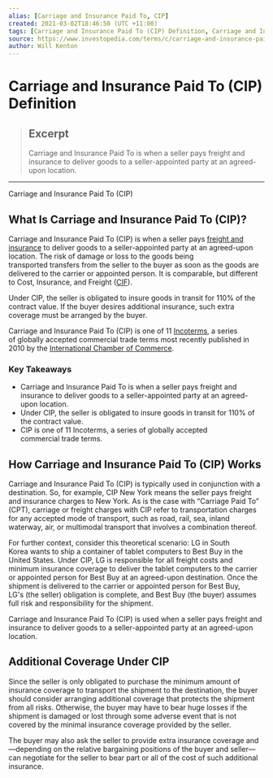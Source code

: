 ```yaml
---
alias: [Carriage and Insurance Paid To, CIP]
created: 2021-03-02T18:46:50 (UTC +11:00)
tags: [Carriage and Insurance Paid To (CIP) Definition, Carriage and Insurance Paid To (CIP)]
source: https://www.investopedia.com/terms/c/carriage-and-insurance-paid-cip.asp
author: Will Kenton
---
```


# Carriage and Insurance Paid To (CIP) Definition

> ## Excerpt
> Carriage and Insurance Paid To is when a seller pays freight and insurance to deliver goods to a seller-appointed party at an agreed-upon location.

---

Carriage and Insurance Paid To (CIP)
## What Is Carriage and Insurance Paid To (CIP)?

Carriage and Insurance Paid To (CIP) is when a seller pays [freight and insurance](https://www.investopedia.com/terms/c/cfr.asp) to deliver goods to a seller-appointed party at an agreed-upon location. The risk of damage or loss to the goods being transported transfers from the seller to the buyer as soon as the goods are delivered to the carrier or appointed person. It is comparable, but different to Cost, Insurance, and Freight ([CIF](https://www.investopedia.com/terms/c/cif.asp)).

Under CIP, the seller is obligated to insure goods in transit for 110% of the contract value. If the buyer desires additional insurance, such extra coverage must be arranged by the buyer.

Carriage and Insurance Paid To (CIP) is one of 11 [Incoterms](https://www.investopedia.com/terms/i/incoterms.asp), a series of globally accepted commercial trade terms most recently published in 2010 by the [International Chamber of Commerce](https://www.investopedia.com/terms/i/international-chamber-of-commerce-icc.asp).

### Key Takeaways

-   Carriage and Insurance Paid To is when a seller pays freight and insurance to deliver goods to a seller-appointed party at an agreed-upon location.
-   Under CIP, the seller is obligated to insure goods in transit for 110% of the contract value.
-   CIP is one of 11 Incoterms, a series of globally accepted commercial trade terms.

## How Carriage and Insurance Paid To (CIP) Works

Carriage and Insurance Paid To (CIP) is typically used in conjunction with a destination. So, for example, CIP New York means the seller pays freight and insurance charges to New York. As is the case with “Carriage Paid To” (CPT), carriage or freight charges with CIP refer to transportation charges for any accepted mode of transport, such as road, rail, sea, inland waterway, air, or multimodal transport that involves a combination thereof.

For further context, consider this theoretical scenario: LG in South Korea wants to ship a container of tablet computers to Best Buy in the United States. Under CIP, LG is responsible for all freight costs and minimum insurance coverage to deliver the tablet computers to the carrier or appointed person for Best Buy at an agreed-upon destination. Once the shipment is delivered to the carrier or appointed person for Best Buy, LG's (the seller) obligation is complete, and Best Buy (the buyer) assumes full risk and responsibility for the shipment.

Carriage and Insurance Paid To (CIP) is used when a seller pays freight and insurance to deliver goods to a seller-appointed party at an agreed-upon location.

## Additional Coverage Under CIP

Since the seller is only obligated to purchase the minimum amount of insurance coverage to transport the shipment to the destination, the buyer should consider arranging additional coverage that protects the shipment from all risks. Otherwise, the buyer may have to bear huge losses if the shipment is damaged or lost through some adverse event that is not covered by the minimal insurance coverage provided by the seller.

The buyer may also ask the seller to provide extra insurance coverage and—depending on the relative bargaining positions of the buyer and seller—can negotiate for the seller to bear part or all of the cost of such additional insurance.
